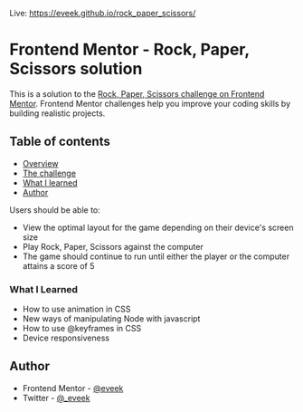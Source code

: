 Live: https://eveek.github.io/rock_paper_scissors/

# Frontend Mentor - Rock, Paper, Scissors solution

This is a solution to the [Rock, Paper, Scissors challenge on Frontend Mentor](https://www.frontendmentor.io/challenges/rock-paper-scissors-game-pTgwgvgH). Frontend Mentor challenges help you improve your coding skills by building realistic projects.

## Table of contents

- [Overview](#overview)
- [The challenge](#the-challenge)
- [What I learned](#what-i-learned)
- [Author](#author)

Users should be able to:

- View the optimal layout for the game depending on their device's screen size
- Play Rock, Paper, Scissors against the computer
- The game should continue to run until either the player or
  the computer attains a score of 5

### What I Learned

- How to use animation in CSS
- New ways of manipulating Node with javascript
- How to use @keyframes in CSS
- Device responsiveness

## Author

- Frontend Mentor - [@eveek](https://www.frontendmentor.io/profile/eveek)
- Twitter - [@\_eveek](https://www.twitter.com/_eveek)
